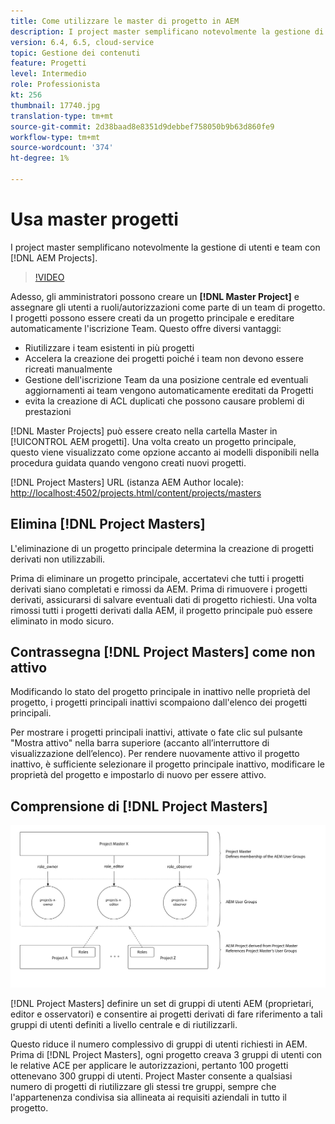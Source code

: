 ```yaml
---
title: Come utilizzare le master di progetto in AEM
description: I project master semplificano notevolmente la gestione di utenti e team con AEM progetti.
version: 6.4, 6.5, cloud-service
topic: Gestione dei contenuti
feature: Progetti
level: Intermedio
role: Professionista
kt: 256
thumbnail: 17740.jpg
translation-type: tm+mt
source-git-commit: 2d38baad8e8351d9debbef758050b9b63d860fe9
workflow-type: tm+mt
source-wordcount: '374'
ht-degree: 1%

---
```



# Usa master progetti

I project master semplificano notevolmente la gestione di utenti e team con [!DNL AEM Projects].

>[!VIDEO](https://video.tv.adobe.com/v/17740/?quality=12&learn=on)

Adesso, gli amministratori possono creare un **[!DNL Master Project]** e assegnare gli utenti a ruoli/autorizzazioni come parte di un team di progetto. I progetti possono essere creati da un progetto principale e ereditare automaticamente l&#39;iscrizione Team. Questo offre diversi vantaggi:

* Riutilizzare i team esistenti in più progetti
* Accelera la creazione dei progetti poiché i team non devono essere ricreati manualmente
* Gestione dell&#39;iscrizione Team da una posizione centrale ed eventuali aggiornamenti ai team vengono automaticamente ereditati da Progetti
* evita la creazione di ACL duplicati che possono causare problemi di prestazioni

[!DNL Master Projects] può essere creato nella cartella   Master in  [!UICONTROL AEM progetti]. Una volta creato un progetto principale, questo viene visualizzato come opzione accanto ai modelli disponibili nella procedura guidata quando vengono creati nuovi progetti.

[!DNL Project Masters] URL (istanza AEM Author locale):  [http://localhost:4502/projects.html/content/projects/masters](http://localhost:4502/projects.html/content/projects/masters)

## Elimina [!DNL Project Masters]

L&#39;eliminazione di un progetto principale determina la creazione di progetti derivati non utilizzabili.

Prima di eliminare un progetto principale, accertatevi che tutti i progetti derivati siano completati e rimossi da AEM. Prima di rimuovere i progetti derivati, assicurarsi di salvare eventuali dati di progetto richiesti. Una volta rimossi tutti i progetti derivati dalla AEM, il progetto principale può essere eliminato in modo sicuro.

## Contrassegna [!DNL Project Masters] come non attivo

Modificando lo stato del progetto principale in inattivo nelle proprietà del progetto, i progetti principali inattivi scompaiono dall&#39;elenco dei progetti principali.

Per mostrare i progetti principali inattivi, attivate o fate clic sul pulsante &quot;Mostra attivo&quot; nella barra superiore (accanto all’interruttore di visualizzazione dell’elenco). Per rendere nuovamente attivo il progetto inattivo, è sufficiente selezionare il progetto principale inattivo, modificare le proprietà del progetto e impostarlo di nuovo per essere attivo.

## Comprensione di [!DNL Project Masters]

![Vista tecnica master progetto](assets/use-project-masters/project-masters-architecture.png)

[!DNL Project Masters] definire un set di gruppi di utenti AEM (proprietari, editor e osservatori) e consentire ai progetti derivati di fare riferimento a tali gruppi di utenti definiti a livello centrale e di riutilizzarli.

Questo riduce il numero complessivo di gruppi di utenti richiesti in AEM. Prima di [!DNL Project Masters], ogni progetto creava 3 gruppi di utenti con le relative ACE per applicare le autorizzazioni, pertanto 100 progetti ottenevano 300 gruppi di utenti. Project Master consente a qualsiasi numero di progetti di riutilizzare gli stessi tre gruppi, sempre che l&#39;appartenenza condivisa sia allineata ai requisiti aziendali in tutto il progetto.
